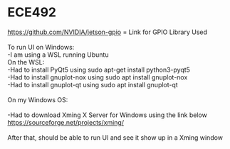 # ECE492
https://github.com/NVIDIA/jetson-gpio = Link for GPIO Library Used<br/>
<br/>
To run UI on Windows: <br/>
-I am using a WSL running Ubuntu <br/>
On the WSL: <br/>
-Had to install PyQt5 using sudo apt-get install python3-pyqt5 <br/>
-Had to install gnuplot-nox using sudo apt install gnuplot-nox <br/>
-Had to install gnuplot-qt using sudo apt install gnuplot-qt <br/>
<br/>
On my Windows OS: <br/>  
-Had to download Xming X Server for Windows using the link below <br/>
https://sourceforge.net/projects/xming/ <br/>
<br/>
After that, should be able to run UI and see it show up in a Xming window<br/>
